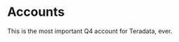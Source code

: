 # Accounts
[#sxw1631294789057]: #sxw1631294789057

This is the most important Q4 account for Teradata, ever.

